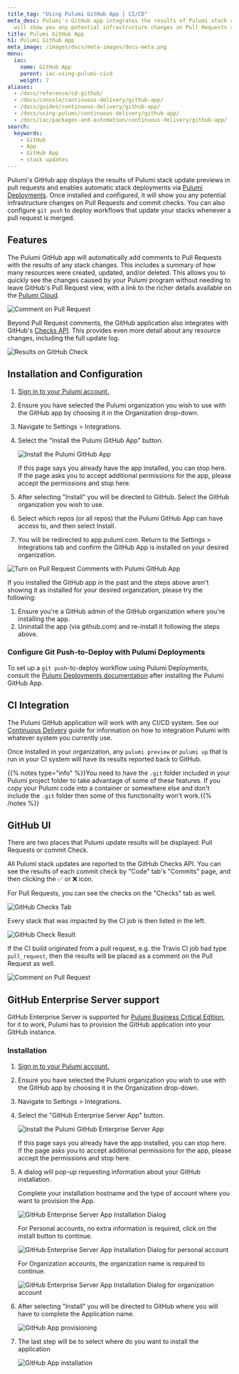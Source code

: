```yaml
---
title_tag: "Using Pulumi GitHub App | CI/CD"
meta_desc: Pulumi's GitHub app integrates the results of Pulumi stack updates. It
  will show you any potential infrastructure changes on Pull Requests and commit Checks.
title: Pulumi GitHub App
h1: Pulumi Github App
meta_image: /images/docs/meta-images/docs-meta.png
menu:
  iac:
    name: GitHub App
    parent: iac-using-pulumi-cicd
    weight: 7
aliases:
  - /docs/reference/cd-github/
  - /docs/console/continuous-delivery/github-app/
  - /docs/guides/continuous-delivery/github-app/
  - /docs/using-pulumi/continuous-delivery/github-app/
  - /docs/iac/packages-and-automation/continuous-delivery/github-app/
search:
  keywords:
    - GitHub
    - App
    - GitHub App
    - stack updates
---
```


Pulumi's GitHub app displays the results of Pulumi stack update previews in pull requests and enables automatic stack deployments via [Pulumi Deployments](/docs/pulumi-cloud/deployments/). Once installed and
configured, it will show you any potential infrastructure changes on Pull Requests and commit checks. You can also configure `git push` to deploy workflows that update your stacks whenever a pull request is merged.

## Features

The Pulumi GitHub app will automatically add comments to Pull Requests with the results of any
stack changes. This includes a summary of how many resources were created, updated, and/or deleted.
This allows you to quickly see the changes caused by your Pulumi program without needing to leave
GitHub's Pull Request view, with a link to the richer details available on the
[Pulumi Cloud](https://app.pulumi.com).

![Comment on Pull Request](/images/docs/github-app/pr-comment.png)

Beyond Pull Request comments, the GitHub application also integrates with GitHub's [Checks API](https://blog.github.com/2018-05-07-introducing-checks-api/).
This provides even more detail about any resource changes, including the full update log.

![Results on GitHub Check](/images/docs/github-app/checks-detail.png)

## Installation and Configuration

1. [Sign in to your Pulumi account.](https://app.pulumi.com/signin)
2. Ensure you have selected the Pulumi organization you wish to use with the GitHub app by choosing it in the Organization drop-down.
3. Navigate to Settings > Integrations.
4. Select the "Install the Pulumi GitHub App" button.

    ![Install the Pulumi GitHub App](/images/docs/github-app/gha-install.png)

    If this page says you already have the app installed, you can stop here. If the page asks you to accept additional permissions for the app, please accept the permissions and stop here.

5. After selecting "Install" you will be directed to GitHub. Select the GitHub organization you wish to use.
6. Select which repos (or all repos) that the Pulumi GitHub App can have access to, and then select Install.
7. You will be redirected to app.pulumi.com. Return to the Settings > Integrations tab and confirm the GitHub App is installed on your desired organization.

![Turn on Pull Request Comments with Pulumi GitHub App](/images/docs/github-app/gha-installed.png)

If you installed the GitHub app in the past and the steps above aren't showing it as installed for your desired organization, please try the following:

1. Ensure you're a GitHub admin of the GitHub organization where you're installing the app.
2. Uninstall the app (via github.com) and re-install it following the steps above.

### Configure Git Push-to-Deploy with Pulumi Deployments

To set up a `git push`-to-deploy workflow using Pulumi Deployments, consult the [Pulumi Deployments documentation](/docs/pulumi-cloud/deployments/) after installing the Pulumi GitHub App.

## CI Integration

The Pulumi GitHub application will work with any CI/CD system. See our
[Continuous Delivery](/docs/using-pulumi/continuous-delivery/) guide for information on how to
integration Pulumi with whatever system you currently use.

Once installed in your organization, any `pulumi preview` or `pulumi up` that is run in your CI
system will have its results reported back to GitHub.

{{% notes type="info" %}}You need to have the `.git` folder included in your Pulumi project folder to take advantage of some of these features. If you copy your Pulumi code into a container or somewhere else and don't include the `.git` folder then some of this functionality won't work.{{% /notes %}}

## GitHub UI

There are two places that Pulumi update results will be displayed: Pull Requests or commit Check.

All Pulumi stack updates are reported to the GitHub Checks API. You can see the results of each
commit check by "Code" tab's "Commits" page, and then clicking the ✅ or ❌ icon.

For Pull Requests, you can see the checks on the "Checks" tab as well.

![GitHub Checks Tab](/images/docs/github-app/checks.png)

Every stack that was impacted by the CI job is then listed in the left.

![GitHub Check Result](/images/docs/github-app/checks-detail.png)

If the CI build originated from a pull request, e.g. the Travis CI job had type `pull_request`,
then the results will be placed as a comment on the Pull Request as well.

![Comment on Pull Request](/images/docs/github-app/pr-comment.png)

## GitHub Enterprise Server support

GitHub Enterprise Server is supported for [Pulumi Business Critical Edition](https://www.pulumi.com/enterprise/), for it to work, Pulumi has to provision the GitHub application into your GitHub instance.

### Installation

1. [Sign in to your Pulumi account.](https://app.pulumi.com/signin)
2. Ensure you have selected the Pulumi organization you wish to use with the GitHub app by choosing it in the Organization drop-down.
3. Navigate to Settings > Integrations.
4. Select the "GitHub Enterprise Server App" button.

    ![Install the Pulumi GitHub Enterprise Server App](/images/docs/github-app/gha-enterprise-server-install.png)

    If this page says you already have the app installed, you can stop here. If the page asks you to accept additional permissions for the app, please accept the permissions and stop here.

5. A dialog will pop-up requesting information about your GitHub installation.

    Complete your installation hostname and the type of account where you want to provision the App.

    ![GitHub Enterprise Server App Installation Dialog](/images/docs/github-app/gh-enterprise-installation-dialog.png)

    For Personal accounts, no extra information is required, click on the install button to continue.

    ![GitHub Enterprise Server App Installation Dialog for personal account](/images/docs/github-app/gh-enterprise-installation-dialog-personal.png)

    For Organization accounts, the organization name is required to continue.

    ![GitHub Enterprise Server App Installation Dialog for organization account](/images/docs/github-app/gh-enterprise-installation-dialog-organization.png)

6. After selecting "Install" you will be directed to GitHub where you will have to complete the Application name.

    ![GitHub App provisioning](/images/docs/github-app/gh-enterprise-installation-app-name.png)

7. The last step will be to select where do you want to install the application

    ![GitHub App installation](/images/docs/github-app/gh-enterprise-installation-selection.png)
